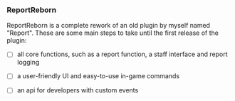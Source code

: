 ### ReportReborn
ReportReborn is a complete rework of an old plugin by myself named "Report". 
These are some main steps to take until the first release of the plugin:

- [ ] all core functions, such as a report function, a staff interface and report logging
- [ ] a user-friendly UI and easy-to-use in-game commands
- [ ] an api for developers with custom events

